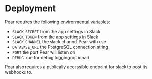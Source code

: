 # Deployment

Pear requires the following environmental variables:

- `SLACK_SECRET` from the app settings in Slack
- `SLACK_TOKEN` from the app settings in Slack
- `SLACK_CHANNEL` the slack channel Pear with use
- `DATABASE_URL` the PostgreSQL connection string
- `PORT` the port Pear will listen on
- `DEBUG` true for debug logging(optional)

Pear also requires a publically accessible endpoint for slack to post its webhooks to.
